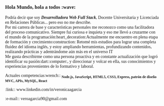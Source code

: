 <h3 style="font-family:Fira Code">Hola Mundo, hola a todos :wave: </h3>

<p style="font-family:Fira Code"> Podría decir que soy <var><strong>Desarrolladora Web Full Stack</strong></var>, Docente Universitaria y Licenciada en Relaciones Públicas... pero eso no me describe.<br>
    Por mi carrera de base y características personales me reconozco como una facilitadora del proceso comunicativo. Siempre fui curiosa e inquieta y eso me llevó a cruzarme con el mundo de la programación:heart_decoration:Actualmente me encuentro en plena etapa de formación y crecimiento:construction: Retomé mis estudios para lograr una completa fluidez del idioma inglés, y estoy ampliando herramientas, profundizando contenidos, realizando prácticas y adentrándome aún más en el universo IT <br>
    Me gusta describirme como una persona proactiva y en constante actualización que logró identificar su pasión:dart::computer:, y direccionar y volcar en ella, sus conocimientos y experiencias provenientes de lo formativo y laboral.</p>

<p style="font-family:Fira Code">Actuales competencias:wrench:: <sub><strong>  Node.js,  JavaScript,  HTML5,  CSS3,  Express,  patrón de diseño MVC,  APIs,  MySQL,  React</strong></sub></p>

<p style="font-family:Fira Code">:link:: www.linkedin.com/in/veronicaagarcia</p>
<p style="font-family:Fira Code">:e-mail:: veroagarcia90@gmail.com</p>

<!--
**veronicaagarcia/veronicaagarcia** is a ✨ _special_ ✨ repository because its `README.md` (this file) appears on your GitHub profile.

Here are some ideas to get you started:

- 🔭 I’m currently working on ...
- 🌱 I’m currently learning ...
- 👯 I’m looking to collaborate on ...
- 🤔 I’m looking for help with ...
- 💬 Ask me about ...
- 📫 How to reach me: ...
- 😄 Pronouns: ...
- ⚡ Fun fact: ...
-->
